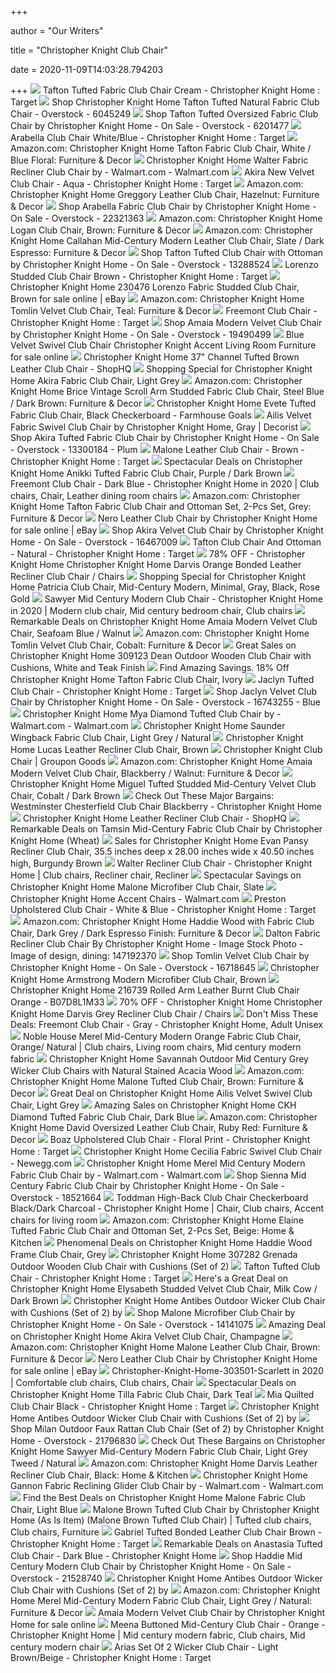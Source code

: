 +++
        
author = "Our Writers"
        
title = "Christopher Knight Club Chair"
        
date = 2020-11-09T14:03:28.794203
        
+++
[ ![](https://target.scene7.com/is/image/Target/GUEST_870f1efb-25e5-4e0b-a329-b2a9c345cd1c?wid=488&hei=488&fmt=pjpeg)](https://target.scene7.com/is/image/Target/GUEST_870f1efb-25e5-4e0b-a329-b2a9c345cd1c?wid=488&hei=488&fmt=pjpeg) Tafton Tufted Fabric Club Chair Cream - Christopher Knight Home : Target
[ ![](https://ak1.ostkcdn.com/images/products/6045249/Christopher-Knight-Home-Tafton-Tufted-Natural-Fabric-Club-Chair-46d6371c-1f1e-4705-b35a-04473124cf2f.jpg)](https://ak1.ostkcdn.com/images/products/6045249/Christopher-Knight-Home-Tafton-Tufted-Natural-Fabric-Club-Chair-46d6371c-1f1e-4705-b35a-04473124cf2f.jpg) Shop Christopher Knight Home Tafton Tufted Natural Fabric Club Chair -  Overstock - 6045249
[ ![](https://ak1.ostkcdn.com/images/products/6201477/Tafton-Tufted-Oversized-Fabric-Club-Chair-by-Christopher-Knight-Home-abf4acfe-4e8e-4291-b65e-b14e9713c755.jpg)](https://ak1.ostkcdn.com/images/products/6201477/Tafton-Tufted-Oversized-Fabric-Club-Chair-by-Christopher-Knight-Home-abf4acfe-4e8e-4291-b65e-b14e9713c755.jpg) Shop Tafton Tufted Oversized Fabric Club Chair by Christopher Knight Home -  On Sale - Overstock - 6201477
[ ![](https://target.scene7.com/is/image/Target/GUEST_3b05c6c4-80fc-46a7-8e60-bbf1c863b358?wid=488&hei=488&fmt=pjpeg)](https://target.scene7.com/is/image/Target/GUEST_3b05c6c4-80fc-46a7-8e60-bbf1c863b358?wid=488&hei=488&fmt=pjpeg) Arabella Club Chair White/Blue - Christopher Knight Home : Target
[ ![](https://images-na.ssl-images-amazon.com/images/I/91ao%2BdODlBL._AC_SL1500_.jpg)](https://images-na.ssl-images-amazon.com/images/I/91ao%2BdODlBL._AC_SL1500_.jpg) Amazon.com: Christopher Knight Home Tafton Fabric Club Chair, White / Blue  Floral: Furniture & Decor
[ ![](https://i5.walmartimages.com/asr/c0807ba6-120d-4bb5-b566-57abdf17a14c_1.7bfe999ae7981d4a33763ead8e76ab2b.jpeg?odnWidth=612&odnHeight=612&odnBg=ffffff)](https://i5.walmartimages.com/asr/c0807ba6-120d-4bb5-b566-57abdf17a14c_1.7bfe999ae7981d4a33763ead8e76ab2b.jpeg?odnWidth=612&odnHeight=612&odnBg=ffffff) Christopher Knight Home Walter Fabric Recliner Club Chair by - Walmart.com  - Walmart.com
[ ![](https://target.scene7.com/is/image/Target/GUEST_9b498cf6-fa65-41f3-a2dc-f53cd223dc50?wid=488&hei=488&fmt=pjpeg)](https://target.scene7.com/is/image/Target/GUEST_9b498cf6-fa65-41f3-a2dc-f53cd223dc50?wid=488&hei=488&fmt=pjpeg) Akira New Velvet Club Chair - Aqua - Christopher Knight Home : Target
[ ![](https://m.media-amazon.com/images/I/71dc3QUpp0L._AC_SS350_.jpg)](https://m.media-amazon.com/images/I/71dc3QUpp0L._AC_SS350_.jpg) Amazon.com: Christopher Knight Home Greggory Leather Club Chair, Hazelnut:  Furniture & Decor
[ ![](https://ak1.ostkcdn.com/images/products/22321363/Arabella-Fabric-Club-Chair-by-Christopher-Knight-Home-b4b3cf68-841e-4c46-ae37-cc0bba95966d.jpg)](https://ak1.ostkcdn.com/images/products/22321363/Arabella-Fabric-Club-Chair-by-Christopher-Knight-Home-b4b3cf68-841e-4c46-ae37-cc0bba95966d.jpg) Shop Arabella Fabric Club Chair by Christopher Knight Home - On Sale -  Overstock - 22321363
[ ![](https://images-na.ssl-images-amazon.com/images/I/71aRMA3OG0L._AC_SL1500_.jpg)](https://images-na.ssl-images-amazon.com/images/I/71aRMA3OG0L._AC_SL1500_.jpg) Amazon.com: Christopher Knight Home Logan Club Chair, Brown: Furniture &  Decor
[ ![](https://images-na.ssl-images-amazon.com/images/I/71GGkFWQdcL._AC_SL1500_.jpg)](https://images-na.ssl-images-amazon.com/images/I/71GGkFWQdcL._AC_SL1500_.jpg) Amazon.com: Christopher Knight Home Callahan Mid-Century Modern Leather Club  Chair, Slate / Dark Espresso: Furniture & Decor
[ ![](https://ak1.ostkcdn.com/images/products/13288524/Tafton-Tufted-Fabric-Club-Chair-with-Ottoman-by-Christopher-Knight-Home-20838f27-28a4-452b-89fb-830ee37f3da1_600.jpg?impolicy=medium)](https://ak1.ostkcdn.com/images/products/13288524/Tafton-Tufted-Fabric-Club-Chair-with-Ottoman-by-Christopher-Knight-Home-20838f27-28a4-452b-89fb-830ee37f3da1_600.jpg?impolicy=medium) Shop Tafton Tufted Club Chair with Ottoman by Christopher Knight Home - On  Sale - Overstock - 13288524
[ ![](https://target.scene7.com/is/image/Target/GUEST_4c8ed8c1-a309-415a-8a03-d1bac278bc4c?wid=488&hei=488&fmt=pjpeg)](https://target.scene7.com/is/image/Target/GUEST_4c8ed8c1-a309-415a-8a03-d1bac278bc4c?wid=488&hei=488&fmt=pjpeg) Lorenzo Studded Club Chair Brown - Christopher Knight Home : Target
[ ![](https://i.ebayimg.com/images/g/qmgAAOSwmK5fkOWx/s-l640.jpg)](https://i.ebayimg.com/images/g/qmgAAOSwmK5fkOWx/s-l640.jpg) Christopher Knight Home 230476 Lorenzo Fabric Studded Club Chair, Brown for  sale online | eBay
[ ![](https://images-na.ssl-images-amazon.com/images/I/81SQ6cLG7JL._AC_SY355_.jpg)](https://images-na.ssl-images-amazon.com/images/I/81SQ6cLG7JL._AC_SY355_.jpg) Amazon.com: Christopher Knight Home Tomlin Velvet Club Chair, Teal:  Furniture & Decor
[ ![](https://target.scene7.com/is/image/Target/GUEST_680e622d-7aa9-40b2-af37-0393935beabf?wid=488&hei=488&fmt=pjpeg)](https://target.scene7.com/is/image/Target/GUEST_680e622d-7aa9-40b2-af37-0393935beabf?wid=488&hei=488&fmt=pjpeg) Freemont Club Chair - Christopher Knight Home : Target
[ ![](https://ak1.ostkcdn.com/images/products/19490499/Amaia-Modern-Velvet-Club-Chair-by-Christopher-Knight-Home-0292be02-4c29-4b79-9f1c-56049675fa62.jpg)](https://ak1.ostkcdn.com/images/products/19490499/Amaia-Modern-Velvet-Club-Chair-by-Christopher-Knight-Home-0292be02-4c29-4b79-9f1c-56049675fa62.jpg) Shop Amaia Modern Velvet Club Chair by Christopher Knight Home - On Sale -  Overstock - 19490499
[ ![](https://i.ebayimg.com/images/g/G08AAOSweMJeMPXo/s-l640.jpg)](https://i.ebayimg.com/images/g/G08AAOSweMJeMPXo/s-l640.jpg) Blue Velvet Swivel Club Chair Christopher Knight Accent Living Room  Furniture for sale online
[ ![](https://images.shophq.com/is/image/ShopHQ/soldout_2008_overlay_1?$product=ShopHQ/449-728&$400x400_jpg$)](https://images.shophq.com/is/image/ShopHQ/soldout_2008_overlay_1?$product=ShopHQ/449-728&$400x400_jpg$) Christopher Knight Home 37" Channel Tufted Brown Leather Club Chair - ShopHQ
[ ![](https://images.prod.meredith.com/product/b8864212cbaf7e296c5b483d6d3164f0/1591524136644/l/christopher-knight-home-akira-fabric-club-chair-light-grey)](https://images.prod.meredith.com/product/b8864212cbaf7e296c5b483d6d3164f0/1591524136644/l/christopher-knight-home-akira-fabric-club-chair-light-grey) Shopping Special for Christopher Knight Home Akira Fabric Club Chair, Light  Grey
[ ![](https://images-na.ssl-images-amazon.com/images/I/91b6q2lERsL._AC_SY355_.jpg)](https://images-na.ssl-images-amazon.com/images/I/91b6q2lERsL._AC_SY355_.jpg) Amazon.com: Christopher Knight Home Brice Vintage Scroll Arm Studded Fabric Club  Chair, Steel Blue / Dark Brown: Furniture & Decor
[ ![](https://farmhousegoals.com/wp-content/uploads/2020/04/Christopher-Knight-Home-Evete-Tufted-Fabric-Club-Chair-Black-Checkerboard-0.jpg)](https://farmhousegoals.com/wp-content/uploads/2020/04/Christopher-Knight-Home-Evete-Tufted-Fabric-Club-Chair-Black-Checkerboard-0.jpg) Christopher Knight Home Evete Tufted Fabric Club Chair, Black Checkerboard  - Farmhouse Goals
[ ![](https://www.decorist.com/static/finds/product_images/full_size/121870-christopher-knight-home-ailis-velvet-fabric-swivel-club-chair-0ce503dd-b18c-4c3a-b315-9120aaadfdda_600.8feb2c1aed02b34bd2f3601d11a8945c.png)](https://www.decorist.com/static/finds/product_images/full_size/121870-christopher-knight-home-ailis-velvet-fabric-swivel-club-chair-0ce503dd-b18c-4c3a-b315-9120aaadfdda_600.8feb2c1aed02b34bd2f3601d11a8945c.png) Ailis Velvet Fabric Swivel Club Chair by Christopher Knight Home, Gray |  Decorist
[ ![](https://ak1.ostkcdn.com/images/products/13300184/Akira-Tufted-Fabric-Club-Chair-by-Christopher-Knight-Home-4ba53e1d-8271-42bb-949d-71522ddd4611_600.jpg?impolicy=medium)](https://ak1.ostkcdn.com/images/products/13300184/Akira-Tufted-Fabric-Club-Chair-by-Christopher-Knight-Home-4ba53e1d-8271-42bb-949d-71522ddd4611_600.jpg?impolicy=medium) Shop Akira Tufted Fabric Club Chair by Christopher Knight Home - On Sale -  Overstock - 13300184 - Plum
[ ![](https://target.scene7.com/is/image/Target/GUEST_63e50380-b7b7-4150-9848-2b5dd4a7eb76?wid=488&hei=488&fmt=pjpeg)](https://target.scene7.com/is/image/Target/GUEST_63e50380-b7b7-4150-9848-2b5dd4a7eb76?wid=488&hei=488&fmt=pjpeg) Malone Leather Club Chair - Brown - Christopher Knight Home : Target
[ ![](https://images.prod.meredith.com/product/fb607f08899ef376ec7000e9d5a1c597/1591524149091/l/christopher-knight-home-anikki-tufted-fabric-club-chair-purple-dark-brown)](https://images.prod.meredith.com/product/fb607f08899ef376ec7000e9d5a1c597/1591524149091/l/christopher-knight-home-anikki-tufted-fabric-club-chair-purple-dark-brown) Spectacular Deals on Christopher Knight Home Anikki Tufted Fabric Club Chair,  Purple / Dark Brown
[ ![](https://i.pinimg.com/originals/9b/ad/63/9bad6342f935efe3846a0904dfc6c4dd.jpg)](https://i.pinimg.com/originals/9b/ad/63/9bad6342f935efe3846a0904dfc6c4dd.jpg) Freemont Club Chair - Dark Blue - Christopher Knight Home in 2020 | Club  chairs, Chair, Leather dining room chairs
[ ![](https://m.media-amazon.com/images/I/910jFueC97L._AC_UL400_.jpg)](https://m.media-amazon.com/images/I/910jFueC97L._AC_UL400_.jpg) Amazon.com: Christopher Knight Home Tafton Fabric Club Chair and Ottoman  Set, 2-Pcs Set, Grey: Furniture & Decor
[ ![](https://i.ebayimg.com/images/g/3bAAAOSwGC9eVDg3/s-l640.jpg)](https://i.ebayimg.com/images/g/3bAAAOSwGC9eVDg3/s-l640.jpg) Nero Leather Club Chair by Christopher Knight Home for sale online | eBay
[ ![](https://ak1.ostkcdn.com/images/products/16467009/Akira-Velvet-Club-Chair-by-Christopher-Knight-Home-7508cde2-f34d-4cb3-a6df-808a5e5c8424.jpg)](https://ak1.ostkcdn.com/images/products/16467009/Akira-Velvet-Club-Chair-by-Christopher-Knight-Home-7508cde2-f34d-4cb3-a6df-808a5e5c8424.jpg) Shop Akira Velvet Club Chair by Christopher Knight Home - On Sale -  Overstock - 16467009
[ ![](https://target.scene7.com/is/image/Target/GUEST_eb784529-dc46-4614-bcd4-476fa048ba38?wid=488&hei=488&fmt=pjpeg)](https://target.scene7.com/is/image/Target/GUEST_eb784529-dc46-4614-bcd4-476fa048ba38?wid=488&hei=488&fmt=pjpeg) Tafton Club Chair And Ottoman - Natural - Christopher Knight Home : Target
[ ![](https://images.kaiyo.com/52250/christopher-knight-home/chairs/recliners/christopher-knight-home-darvis-orange-bonded-leather-recliner-club-chair.jpeg)](https://images.kaiyo.com/52250/christopher-knight-home/chairs/recliners/christopher-knight-home-darvis-orange-bonded-leather-recliner-club-chair.jpeg) 78% OFF - Christopher Knight Home Christopher Knight Home Darvis Orange  Bonded Leather Recliner Club Chair / Chairs
[ ![](https://images.prod.meredith.com/product/15fff04e26d5df81598ad2d726b6cf7c/1569232964438/l/christopher-knight-home-307522-patricia-club-chair-mid-century-modern-minimal-gray-black-rose-gold)](https://images.prod.meredith.com/product/15fff04e26d5df81598ad2d726b6cf7c/1569232964438/l/christopher-knight-home-307522-patricia-club-chair-mid-century-modern-minimal-gray-black-rose-gold) Shopping Special for Christopher Knight Home Patricia Club Chair,  Mid-Century Modern, Minimal, Gray, Black, Rose Gold
[ ![](https://i.pinimg.com/originals/62/a3/87/62a38784917501f6c3b2afe995a427e4.png)](https://i.pinimg.com/originals/62/a3/87/62a38784917501f6c3b2afe995a427e4.png) Sawyer Mid Century Modern Club Chair - Christopher Knight Home in 2020 |  Modern club chair, Mid century bedroom chair, Club chairs
[ ![](https://images.prod.meredith.com/product/f3f9f7440d08c1ffdd2ab8f0e5eed2b5/1601632913783/l/christopher-knight-home-amaia-modern-velvet-club-chair-seafoam-blue-walnut)](https://images.prod.meredith.com/product/f3f9f7440d08c1ffdd2ab8f0e5eed2b5/1601632913783/l/christopher-knight-home-amaia-modern-velvet-club-chair-seafoam-blue-walnut) Remarkable Deals on Christopher Knight Home Amaia Modern Velvet Club Chair,  Seafoam Blue / Walnut
[ ![](https://images-na.ssl-images-amazon.com/images/I/81tvxADcQWL._AC_SY450_.jpg)](https://images-na.ssl-images-amazon.com/images/I/81tvxADcQWL._AC_SY450_.jpg) Amazon.com: Christopher Knight Home Tomlin Velvet Club Chair, Cobalt:  Furniture & Decor
[ ![](https://images.prod.meredith.com/product/a2d11e1fe8d8470c1cc1a31a603d5763/1560938473767/l/great-deal-furniture-309123-dean-outdoor-wooden-club-chair-with-cushions-white-and-teak-finish)](https://images.prod.meredith.com/product/a2d11e1fe8d8470c1cc1a31a603d5763/1560938473767/l/great-deal-furniture-309123-dean-outdoor-wooden-club-chair-with-cushions-white-and-teak-finish) Great Sales on Christopher Knight Home 309123 Dean Outdoor Wooden Club Chair  with Cushions, White and Teak Finish
[ ![](https://images.prod.meredith.com/product/381e58b5fe2cc6523a4632931e3f726c/1599818463760/l/christopher-knight-home-tafton-fabric-club-chair-ivory)](https://images.prod.meredith.com/product/381e58b5fe2cc6523a4632931e3f726c/1599818463760/l/christopher-knight-home-tafton-fabric-club-chair-ivory) Find Amazing Savings. 18% Off Christopher Knight Home Tafton Fabric Club  Chair, Ivory
[ ![](https://target.scene7.com/is/image/Target/GUEST_59e9c798-a518-44c0-9204-f558afb8f359?wid=488&hei=488&fmt=pjpeg)](https://target.scene7.com/is/image/Target/GUEST_59e9c798-a518-44c0-9204-f558afb8f359?wid=488&hei=488&fmt=pjpeg) Jaclyn Tufted Club Chair - Christopher Knight Home : Target
[ ![](https://ak1.ostkcdn.com/images/products/16743255/Jaclyn-Velvet-Club-Chair-by-Christopher-Knight-Home-e4fe39a8-169c-45c0-b39f-8a4c00830bc4.jpg)](https://ak1.ostkcdn.com/images/products/16743255/Jaclyn-Velvet-Club-Chair-by-Christopher-Knight-Home-e4fe39a8-169c-45c0-b39f-8a4c00830bc4.jpg) Shop Jaclyn Velvet Club Chair by Christopher Knight Home - On Sale -  Overstock - 16743255 - Blue
[ ![](https://i5.walmartimages.com/asr/49fc330e-f797-4c92-bb48-5dd596d1acf5.63fd1b6ba5174c29e8ec24f35579c644.jpeg?odnWidth=612&odnHeight=612&odnBg=ffffff)](https://i5.walmartimages.com/asr/49fc330e-f797-4c92-bb48-5dd596d1acf5.63fd1b6ba5174c29e8ec24f35579c644.jpeg?odnWidth=612&odnHeight=612&odnBg=ffffff) Christopher Knight Home Mya Diamond Tufted Club Chair by - Walmart.com -  Walmart.com
[ ![](https://c.shld.net/rpx/i/s/pi/mp/10160405/prod_9243174932?src=http%3A%2F%2Flyimage.club%2Fimages%2FimageC%2FALVB0759JT3RN.jpg&d=5ae58b3d57cba461c7b698cd698d61ae76f0d640&?hei=64&wid=64&qlt=50)](https://c.shld.net/rpx/i/s/pi/mp/10160405/prod_9243174932?src=http%3A%2F%2Flyimage.club%2Fimages%2FimageC%2FALVB0759JT3RN.jpg&d=5ae58b3d57cba461c7b698cd698d61ae76f0d640&?hei=64&wid=64&qlt=50) Christopher Knight Home Saunder Wingback Fabric Club Chair, Light Grey /  Natural
[ ![](https://c.shld.net/rpx/i/s/pi/mp/10160405/prod_9321123532?src=http%3A%2F%2Flyimage.club%2Fimages%2Fnew1%2FALVB008B9WNAW.jpg&d=d0aac905023845344376b742201f97bb232f7e52&?hei=64&wid=64&qlt=50)](https://c.shld.net/rpx/i/s/pi/mp/10160405/prod_9321123532?src=http%3A%2F%2Flyimage.club%2Fimages%2Fnew1%2FALVB008B9WNAW.jpg&d=d0aac905023845344376b742201f97bb232f7e52&?hei=64&wid=64&qlt=50) Christopher Knight Home Lucas Leather Recliner Club Chair, Brown
[ ![](https://img.grouponcdn.com/deal/3mBqzSbZouMtYeQ1cgr92TNKLHCd/3m-1400x840/v1/c700x420.jpg)](https://img.grouponcdn.com/deal/3mBqzSbZouMtYeQ1cgr92TNKLHCd/3m-1400x840/v1/c700x420.jpg) Christopher Knight Club Chair | Groupon Goods
[ ![](https://images-na.ssl-images-amazon.com/images/I/71GI8WC2usL._AC_SY355_.jpg)](https://images-na.ssl-images-amazon.com/images/I/71GI8WC2usL._AC_SY355_.jpg) Amazon.com: Christopher Knight Home Amaia Modern Velvet Club Chair,  Blackberry / Walnut: Furniture & Decor
[ ![](https://c.shld.net/rpx/i/s/pi/mp/10160405/prod_9243154732?src=http%3A%2F%2Flyimage.club%2Fimages%2FimageC%2FALVB075596FFB.jpg&d=0c6ad50cebb92b922317bc80e66fac0c8ad860f7&?hei=64&wid=64&qlt=50)](https://c.shld.net/rpx/i/s/pi/mp/10160405/prod_9243154732?src=http%3A%2F%2Flyimage.club%2Fimages%2FimageC%2FALVB075596FFB.jpg&d=0c6ad50cebb92b922317bc80e66fac0c8ad860f7&?hei=64&wid=64&qlt=50) Christopher Knight Home Miguel Tufted Studded Mid-Century Velvet Club Chair,  Cobalt / Dark Brown
[ ![](https://images.prod.meredith.com/product/a3b11d34dc7162a194caad7d2c8a1b82/1570790217517/l/westminster-chesterfield-club-chair-blackberry-christopher-knight-home-purple)](https://images.prod.meredith.com/product/a3b11d34dc7162a194caad7d2c8a1b82/1570790217517/l/westminster-chesterfield-club-chair-blackberry-christopher-knight-home-purple) Check Out These Major Bargains: Westminster Chesterfield Club Chair  Blackberry - Christopher Knight Home
[ ![](https://images.shophq.com/is/image/ShopHQ/soldout_2008_overlay_1?$product=ShopHQ/438-729&$400x400_jpg$)](https://images.shophq.com/is/image/ShopHQ/soldout_2008_overlay_1?$product=ShopHQ/438-729&$400x400_jpg$) Christopher Knight Home Leather Recliner Club Chair - ShopHQ
[ ![](https://images.prod.meredith.com/product/8fd1cd0673eb555ee6aa25f7fd8f9cb0/1576930397255/l/tamsin-mid-century-fabric-club-chair-by-christopher-knight-home-wheat)](https://images.prod.meredith.com/product/8fd1cd0673eb555ee6aa25f7fd8f9cb0/1576930397255/l/tamsin-mid-century-fabric-club-chair-by-christopher-knight-home-wheat) Remarkable Deals on Tamsin Mid-Century Fabric Club Chair by Christopher  Knight Home (Wheat)
[ ![](https://images.prod.meredith.com/product/5538283d26c07c58c0bcd50619537eb3/1556013139940/l/christopher-knight-home-296596-evan-pansy-recliner-club-chair-burgundy-brown)](https://images.prod.meredith.com/product/5538283d26c07c58c0bcd50619537eb3/1556013139940/l/christopher-knight-home-296596-evan-pansy-recliner-club-chair-burgundy-brown) Sales for Christopher Knight Home Evan Pansy Recliner Club Chair, 35.5  inches deep x 28.00 inches wide x 40.50 inches high, Burgundy Brown
[ ![](https://i.pinimg.com/474x/6f/13/a3/6f13a3c0a1d040cb299f6dc40f09637b.jpg)](https://i.pinimg.com/474x/6f/13/a3/6f13a3c0a1d040cb299f6dc40f09637b.jpg) Walter Recliner Club Chair - Christopher Knight Home | Club chairs,  Recliner chair, Recliner
[ ![](https://images.prod.meredith.com/product/046a36bffb36417a9627868d8a8af569/1591265613639/l/christopher-knight-home-malone-microfiber-club-chair-slate)](https://images.prod.meredith.com/product/046a36bffb36417a9627868d8a8af569/1591265613639/l/christopher-knight-home-malone-microfiber-club-chair-slate) Spectacular Savings on Christopher Knight Home Malone Microfiber Club Chair,  Slate
[ ![](https://i5.walmartimages.com/asr/6fd10398-113c-42e9-b441-c656c0c17747.11b35137b4e73b73af287cf476817b0b.jpeg?odnHeight=200&odnWidth=200&odnBg=ffffff)](https://i5.walmartimages.com/asr/6fd10398-113c-42e9-b441-c656c0c17747.11b35137b4e73b73af287cf476817b0b.jpeg?odnHeight=200&odnWidth=200&odnBg=ffffff) Christopher Knight Home Accent Chairs - Walmart.com
[ ![](https://target.scene7.com/is/image/Target/GUEST_819b3449-67f1-4033-a5c1-d4b336ae6e8f?wid=488&hei=488&fmt=pjpeg)](https://target.scene7.com/is/image/Target/GUEST_819b3449-67f1-4033-a5c1-d4b336ae6e8f?wid=488&hei=488&fmt=pjpeg) Preston Upholstered Club Chair - White & Blue - Christopher Knight Home :  Target
[ ![](https://m.media-amazon.com/images/I/81pEq2BvYtL._AC_SS350_.jpg)](https://m.media-amazon.com/images/I/81pEq2BvYtL._AC_SS350_.jpg) Amazon.com: Christopher Knight Home Haddie Wood with Fabric Club Chair,  Dark Grey / Dark Espresso Finish: Furniture & Decor
[ ![](https://thumbs.dreamstime.com/z/dalton-fabric-recliner-club-chair-christopher-knight-home-image-dalton-fabric-recliner-club-chair-christopher-knight-home-147192370.jpg)](https://thumbs.dreamstime.com/z/dalton-fabric-recliner-club-chair-christopher-knight-home-image-dalton-fabric-recliner-club-chair-christopher-knight-home-147192370.jpg) Dalton Fabric Recliner Club Chair By Christopher Knight Home - Image Stock  Photo - Image of design, dining: 147192370
[ ![](https://ak1.ostkcdn.com/images/products/16718645/Tomlin-Velvet-Club-Chair-by-Christopher-Knight-Home-3e9d316e-d74e-445c-814b-84de0e217787.jpg)](https://ak1.ostkcdn.com/images/products/16718645/Tomlin-Velvet-Club-Chair-by-Christopher-Knight-Home-3e9d316e-d74e-445c-814b-84de0e217787.jpg) Shop Tomlin Velvet Club Chair by Christopher Knight Home - On Sale -  Overstock - 16718645
[ ![](https://c.shld.net/rpx/i/s/pi/mp/10160405/prod_9243151432?src=http%3A%2F%2Flyimage.club%2Fimages%2FimageC%2FALVB07CLK2DY7.jpg&d=9923c8d3c09e4765fa219a784438695f65b595de&?hei=64&wid=64&qlt=50)](https://c.shld.net/rpx/i/s/pi/mp/10160405/prod_9243151432?src=http%3A%2F%2Flyimage.club%2Fimages%2FimageC%2FALVB07CLK2DY7.jpg&d=9923c8d3c09e4765fa219a784438695f65b595de&?hei=64&wid=64&qlt=50) Christopher Knight Home Armstrong Modern Microfiber Club Chair, Brown
[ ![](http://www.antwerpairportcarhire.net/image/cache/data/category_17/christopher-knight-home-216739-rolled-arm-leather-burnt-club-chair-orange-b07d8l1m-1202-500x500_0.jpg)](http://www.antwerpairportcarhire.net/image/cache/data/category_17/christopher-knight-home-216739-rolled-arm-leather-burnt-club-chair-orange-b07d8l1m-1202-500x500_0.jpg) Christopher Knight Home 216739 Rolled Arm Leather Burnt Club Chair Orange -  B07D8L1M33
[ ![](https://images.kaiyo.com/28905/christopher-knight-home/chairs/recliners/buy-christopher-knight-home-darvis-grey-recliner-club-chair.jpeg)](https://images.kaiyo.com/28905/christopher-knight-home/chairs/recliners/buy-christopher-knight-home-darvis-grey-recliner-club-chair.jpeg) 70% OFF - Christopher Knight Home Christopher Knight Home Darvis Grey  Recliner Club Chair / Chairs
[ ![](https://images.prod.meredith.com/product/3cc742278a991b396064246c3b70c056/1579017639788/l/freemont-club-chair-gray-christopher-knight-home)](https://images.prod.meredith.com/product/3cc742278a991b396064246c3b70c056/1579017639788/l/freemont-club-chair-gray-christopher-knight-home) Don't Miss These Deals: Freemont Club Chair - Gray - Christopher Knight  Home, Adult Unisex
[ ![](https://i.pinimg.com/originals/df/e3/69/dfe369a4a22d6983e1c1a2fe4f05526f.jpg)](https://i.pinimg.com/originals/df/e3/69/dfe369a4a22d6983e1c1a2fe4f05526f.jpg) Noble House Merel Mid-Century Modern Orange Fabric Club Chair, Orange/  Natural | Club chairs, Living room chairs, Mid century modern fabric
[ ![](http://www.deeploverecords.net/image/cache/data/category_31/Christopher%20Knight%20Home%20Savannah%20Outdoor%20Mid%20Century%20Grey%20Wicker%20Club%20Chairs%20with%20Natural%20Stained%20Acacia%20Wood%20Frame%20B07CJCT636-500x500_0.jpg)](http://www.deeploverecords.net/image/cache/data/category_31/Christopher%20Knight%20Home%20Savannah%20Outdoor%20Mid%20Century%20Grey%20Wicker%20Club%20Chairs%20with%20Natural%20Stained%20Acacia%20Wood%20Frame%20B07CJCT636-500x500_0.jpg) Christopher Knight Home Savannah Outdoor Mid Century Grey Wicker Club Chairs  with Natural Stained Acacia Wood
[ ![](https://images-na.ssl-images-amazon.com/images/I/81uQuvacbPL._AC_SL1500_.jpg)](https://images-na.ssl-images-amazon.com/images/I/81uQuvacbPL._AC_SL1500_.jpg) Amazon.com: Christopher Knight Home Malone Tufted Club Chair, Brown:  Furniture & Decor
[ ![](https://images.prod.meredith.com/product/0102fdc477c016cd9faa1cbde5066b36/1591266408789/l/christopher-knight-home-ailis-velvet-swivel-club-chair-light-grey)](https://images.prod.meredith.com/product/0102fdc477c016cd9faa1cbde5066b36/1591266408789/l/christopher-knight-home-ailis-velvet-swivel-club-chair-light-grey) Great Deal on Christopher Knight Home Ailis Velvet Swivel Club Chair, Light  Grey
[ ![](https://images.prod.meredith.com/product/1736a261d8d0d6425a7f9c0784f8905b/1594962855861/l/christopher-knight-home-ckh-diamond-tufted-fabric-club-chair-dark-blue)](https://images.prod.meredith.com/product/1736a261d8d0d6425a7f9c0784f8905b/1594962855861/l/christopher-knight-home-ckh-diamond-tufted-fabric-club-chair-dark-blue) Amazing Sales on Christopher Knight Home CKH Diamond Tufted Fabric Club  Chair, Dark Blue
[ ![](https://images-na.ssl-images-amazon.com/images/I/513KcSXYlFL._AC_SY400_.jpg)](https://images-na.ssl-images-amazon.com/images/I/513KcSXYlFL._AC_SY400_.jpg) Amazon.com: Christopher Knight Home David Oversized Leather Club Chair,  Ruby Red: Furniture & Decor
[ ![](https://target.scene7.com/is/image/Target/GUEST_66d943ef-ee7f-4385-a1b8-6c87f050b0d7?wid=488&hei=488&fmt=pjpeg)](https://target.scene7.com/is/image/Target/GUEST_66d943ef-ee7f-4385-a1b8-6c87f050b0d7?wid=488&hei=488&fmt=pjpeg) Boaz Upholstered Club Chair - Floral Print - Christopher Knight Home :  Target
[ ![](https://c1.neweggimages.com/ProductImageCompressAll1280/A1YM_1_201701031432905811.jpg)](https://c1.neweggimages.com/ProductImageCompressAll1280/A1YM_1_201701031432905811.jpg) Christopher Knight Home Cecilia Fabric Swivel Club Chair - Newegg.com
[ ![](https://i5.walmartimages.com/asr/1be8d8d3-fa51-4bbf-9f4c-f28856a8a5c2.5b48207febcc20a1eab4e85c48e4c96b.jpeg?odnWidth=612&odnHeight=612&odnBg=ffffff)](https://i5.walmartimages.com/asr/1be8d8d3-fa51-4bbf-9f4c-f28856a8a5c2.5b48207febcc20a1eab4e85c48e4c96b.jpeg?odnWidth=612&odnHeight=612&odnBg=ffffff) Christopher Knight Home Merel Mid Century Modern Fabric Club Chair by -  Walmart.com - Walmart.com
[ ![](https://ak1.ostkcdn.com/images/products/is/images/direct/05f40d81b6983ff52562759c07203baa0ae28a21/Sienna-Mid-Century-Fabric-Club-Chair-by-Christopher-Knight-Home.jpg)](https://ak1.ostkcdn.com/images/products/is/images/direct/05f40d81b6983ff52562759c07203baa0ae28a21/Sienna-Mid-Century-Fabric-Club-Chair-by-Christopher-Knight-Home.jpg) Shop Sienna Mid Century Fabric Club Chair by Christopher Knight Home - On  Sale - Overstock - 18521664
[ ![](https://i.pinimg.com/originals/8d/5c/39/8d5c39a2b425dd1bbb4e7310bb115ac5.jpg)](https://i.pinimg.com/originals/8d/5c/39/8d5c39a2b425dd1bbb4e7310bb115ac5.jpg) Toddman High-Back Club Chair Checkerboard Black/Dark Charcoal - Christopher  Knight Home | Chair, Club chairs, Accent chairs for living room
[ ![](https://images-na.ssl-images-amazon.com/images/I/71j86%2BadgFL._AC_SX522_.jpg)](https://images-na.ssl-images-amazon.com/images/I/71j86%2BadgFL._AC_SX522_.jpg) Amazon.com: Christopher Knight Home Elaine Tufted Fabric Club Chair and  Ottoman Set, 2-Pcs Set, Beige: Home & Kitchen
[ ![](https://images.prod.meredith.com/product/640c54f9459a0fda22847313733b9870/1591266628894/l/christopher-knight-home-haddie-wood-frame-club-chair-grey)](https://images.prod.meredith.com/product/640c54f9459a0fda22847313733b9870/1591266628894/l/christopher-knight-home-haddie-wood-frame-club-chair-grey) Phenomenal Deals on Christopher Knight Home Haddie Wood Frame Club Chair,  Grey
[ ![](https://c.shld.net/rpx/i/s/pi/mp/10276504/prod_14247641640?src=https%3A%2F%2Fssli.ebayimg.com%2Fimages%2Fg%2FzkkAAOSw8BRc6W18%2Fs-l500.jpg&d=a46799daca1df1746b8c0f453a8cc6db9b1b1424&hei=333&wid=333&op_sharpen=1)](https://c.shld.net/rpx/i/s/pi/mp/10276504/prod_14247641640?src=https%3A%2F%2Fssli.ebayimg.com%2Fimages%2Fg%2FzkkAAOSw8BRc6W18%2Fs-l500.jpg&d=a46799daca1df1746b8c0f453a8cc6db9b1b1424&hei=333&wid=333&op_sharpen=1) Christopher Knight Home 307282 Grenada Outdoor Wooden Club Chair with  Cushions (Set of 2)
[ ![](https://target.scene7.com/is/image/Target/GUEST_4a6a17f2-6993-4783-ad39-4aaedb4f60d8?wid=488&hei=488&fmt=pjpeg)](https://target.scene7.com/is/image/Target/GUEST_4a6a17f2-6993-4783-ad39-4aaedb4f60d8?wid=488&hei=488&fmt=pjpeg) Tafton Tufted Club Chair - Christopher Knight Home : Target
[ ![](https://images.prod.meredith.com/product/64d8a1d8a6aaa1f90b15bfa8143444b4/1594963651994/l/christopher-knight-home-elysabeth-studded-velvet-club-chair-milk-cow-dark-brown)](https://images.prod.meredith.com/product/64d8a1d8a6aaa1f90b15bfa8143444b4/1594963651994/l/christopher-knight-home-elysabeth-studded-velvet-club-chair-milk-cow-dark-brown) Here's a Great Deal on Christopher Knight Home Elysabeth Studded Velvet Club  Chair, Milk Cow / Dark Brown
[ ![](https://c.shld.net/rpx/i/s/pi/mp/20571/prod_8692143322?src=http%3A%2F%2Fak1.ostkcdn.com%2Fimages%2Fproducts%2F14222215%2FAntibes-Outdoor-Wicker-Club-Chair-with-Cushions-Set-of-2-by-Christopher-Knight-Home-88a9cfff-3806-4144-a158-108145e2b9e9.jpg&d=1b042dbf086ab8841175a1cb50231b4aeafb5d85&hei=333&wid=333&op_sharpen=1)](https://c.shld.net/rpx/i/s/pi/mp/20571/prod_8692143322?src=http%3A%2F%2Fak1.ostkcdn.com%2Fimages%2Fproducts%2F14222215%2FAntibes-Outdoor-Wicker-Club-Chair-with-Cushions-Set-of-2-by-Christopher-Knight-Home-88a9cfff-3806-4144-a158-108145e2b9e9.jpg&d=1b042dbf086ab8841175a1cb50231b4aeafb5d85&hei=333&wid=333&op_sharpen=1) Christopher Knight Home Antibes Outdoor Wicker Club Chair with Cushions  (Set of 2) by
[ ![](https://ak1.ostkcdn.com/images/products/14141075/Malone-Microfiber-Club-Chair-by-Christopher-Knight-Home-9a82f024-7acc-4d6f-9e31-9d204f3cbace.jpg)](https://ak1.ostkcdn.com/images/products/14141075/Malone-Microfiber-Club-Chair-by-Christopher-Knight-Home-9a82f024-7acc-4d6f-9e31-9d204f3cbace.jpg) Shop Malone Microfiber Club Chair by Christopher Knight Home - On Sale -  Overstock - 14141075
[ ![](https://images.prod.meredith.com/product/c350c990d1dbc9277e7702f501d40ff4/1591266207077/l/christopher-knight-home-akira-velvet-club-chair-champagne)](https://images.prod.meredith.com/product/c350c990d1dbc9277e7702f501d40ff4/1591266207077/l/christopher-knight-home-akira-velvet-club-chair-champagne) Amazing Deal on Christopher Knight Home Akira Velvet Club Chair, Champagne
[ ![](https://m.media-amazon.com/images/I/71hWN63-FeL._AC_.__US500__.jpg)](https://m.media-amazon.com/images/I/71hWN63-FeL._AC_.__US500__.jpg) Amazon.com: Christopher Knight Home Malone Leather Club Chair, Brown:  Furniture & Decor
[ ![](https://ak1.ostkcdn.com/images/products/14047340/Brayden-Mid-Century-Fabric-Club-Chair-by-Christopher-Knight-Home-a744ff26-65c5-4a2c-bf9c-6e869d591c0b.jpg)](https://ak1.ostkcdn.com/images/products/14047340/Brayden-Mid-Century-Fabric-Club-Chair-by-Christopher-Knight-Home-a744ff26-65c5-4a2c-bf9c-6e869d591c0b.jpg) Nero Leather Club Chair by Christopher Knight Home for sale online | eBay
[ ![](https://i.pinimg.com/originals/87/a5/8b/87a58b7b7f49f82e5b2311992c926129.jpg)](https://i.pinimg.com/originals/87/a5/8b/87a58b7b7f49f82e5b2311992c926129.jpg) Christopher-Knight-Home-303501-Scarlett in 2020 | Comfortable club chairs, Club  chairs, Chair
[ ![](https://images.prod.meredith.com/product/a198e6893dd693dcf8a54cad47b8395a/1591266765742/l/christopher-knight-home-tilla-fabric-club-chair-dark-teal)](https://images.prod.meredith.com/product/a198e6893dd693dcf8a54cad47b8395a/1591266765742/l/christopher-knight-home-tilla-fabric-club-chair-dark-teal) Spectacular Deals on Christopher Knight Home Tilla Fabric Club Chair, Dark  Teal
[ ![](https://target.scene7.com/is/image/Target/GUEST_961ed383-3c91-4828-a684-15f9fd3a0117?wid=488&hei=488&fmt=pjpeg)](https://target.scene7.com/is/image/Target/GUEST_961ed383-3c91-4828-a684-15f9fd3a0117?wid=488&hei=488&fmt=pjpeg) Mia Quilted Club Chair Black - Christopher Knight Home : Target
[ ![](https://c.shld.net/rpx/i/s/pi/mp/20571/prod_8692143222?src=http%3A%2F%2Fak1.ostkcdn.com%2Fimages%2Fproducts%2F14222215%2FAntibes-Outdoor-Wicker-Club-Chair-with-Cushions-Set-of-2-by-Christopher-Knight-Home-80e16174-a92d-4011-bade-a65e4d86dfa3.jpg&d=1d743f225a7620d0250adb1efe832749fd2c4902&hei=333&wid=333&op_sharpen=1)](https://c.shld.net/rpx/i/s/pi/mp/20571/prod_8692143222?src=http%3A%2F%2Fak1.ostkcdn.com%2Fimages%2Fproducts%2F14222215%2FAntibes-Outdoor-Wicker-Club-Chair-with-Cushions-Set-of-2-by-Christopher-Knight-Home-80e16174-a92d-4011-bade-a65e4d86dfa3.jpg&d=1d743f225a7620d0250adb1efe832749fd2c4902&hei=333&wid=333&op_sharpen=1) Christopher Knight Home Antibes Outdoor Wicker Club Chair with Cushions  (Set of 2) by
[ ![](https://ak1.ostkcdn.com/images/products/21796830/Milan-Outdoor-Club-Chair-Set-of-2-by-Christopher-Knight-Home-ee6645f0-e558-46db-83e0-8f606f936464.jpg)](https://ak1.ostkcdn.com/images/products/21796830/Milan-Outdoor-Club-Chair-Set-of-2-by-Christopher-Knight-Home-ee6645f0-e558-46db-83e0-8f606f936464.jpg) Shop Milan Outdoor Faux Rattan Club Chair (Set of 2) by Christopher Knight  Home - Overstock - 21796830
[ ![](https://images.prod.meredith.com/product/196f686e409815b7ee713a0082d0f8b6/1598954463896/l/christopher-knight-home-sawyer-mid-century-modern-fabric-club-chair-light-grey-tweed-natural)](https://images.prod.meredith.com/product/196f686e409815b7ee713a0082d0f8b6/1598954463896/l/christopher-knight-home-sawyer-mid-century-modern-fabric-club-chair-light-grey-tweed-natural) Check Out These Bargains on Christopher Knight Home Sawyer Mid-Century  Modern Fabric Club Chair, Light Grey Tweed / Natural
[ ![](https://images-na.ssl-images-amazon.com/images/I/71usU24xQYL._AC_SL1500_.jpg)](https://images-na.ssl-images-amazon.com/images/I/71usU24xQYL._AC_SL1500_.jpg) Amazon.com: Christopher Knight Home Darvis Leather Recliner Club Chair,  Black: Home & Kitchen
[ ![](https://i5.walmartimages.com/asr/74eee30e-b9ca-4f87-af1b-d2ee5c03476d_1.b246a51bd1ebf4058a4fc1d1808a96a1.jpeg?odnWidth=612&odnHeight=612&odnBg=ffffff)](https://i5.walmartimages.com/asr/74eee30e-b9ca-4f87-af1b-d2ee5c03476d_1.b246a51bd1ebf4058a4fc1d1808a96a1.jpeg?odnWidth=612&odnHeight=612&odnBg=ffffff) Christopher Knight Home Gannon Fabric Reclining Glider Club Chair by -  Walmart.com - Walmart.com
[ ![](https://images.prod.meredith.com/product/fe569bef560cbd8ec286d6086e58bcf4/1591266393519/l/christopher-knight-home-malone-fabric-club-chair-light-blue)](https://images.prod.meredith.com/product/fe569bef560cbd8ec286d6086e58bcf4/1591266393519/l/christopher-knight-home-malone-fabric-club-chair-light-blue) Find the Best Deals on Christopher Knight Home Malone Fabric Club Chair,  Light Blue
[ ![](https://i.pinimg.com/474x/db/97/25/db972509ff7ae4fac071d8e20accdec4.jpg)](https://i.pinimg.com/474x/db/97/25/db972509ff7ae4fac071d8e20accdec4.jpg) Malone Brown Tufted Club Chair by Christopher Knight Home (As Is Item)  (Malone Brown Tufted Club Chair) | Tufted club chairs, Club chairs,  Furniture
[ ![](https://target.scene7.com/is/image/Target/GUEST_1018966d-18c8-4226-b688-dc798e72bfb4?wid=488&hei=488&fmt=pjpeg)](https://target.scene7.com/is/image/Target/GUEST_1018966d-18c8-4226-b688-dc798e72bfb4?wid=488&hei=488&fmt=pjpeg) Gabriel Tufted Bonded Leather Club Chair Brown - Christopher Knight Home :  Target
[ ![](https://images.prod.meredith.com/product/a71f65629175e715d8c2e9e9a2bdb3f7/1590854412906/l/anastasia-tufted-club-chair-dark-blue-christopher-knight-home)](https://images.prod.meredith.com/product/a71f65629175e715d8c2e9e9a2bdb3f7/1590854412906/l/anastasia-tufted-club-chair-dark-blue-christopher-knight-home) Remarkable Deals on Anastasia Tufted Club Chair - Dark Blue - Christopher  Knight Home
[ ![](https://ak1.ostkcdn.com/images/products/21528740/Haddie-Mid-Century-Modern-Club-Chair-by-Christopher-Knight-Home-1c70e2b7-ab77-4ee0-b430-0be4c4390b1b_600.jpg?impolicy=medium)](https://ak1.ostkcdn.com/images/products/21528740/Haddie-Mid-Century-Modern-Club-Chair-by-Christopher-Knight-Home-1c70e2b7-ab77-4ee0-b430-0be4c4390b1b_600.jpg?impolicy=medium) Shop Haddie Mid Century Modern Club Chair by Christopher Knight Home - On  Sale - Overstock - 21528740
[ ![](https://c.shld.net/rpx/i/s/pi/mp/20571/prod_8692143122?src=http%3A%2F%2Fak1.ostkcdn.com%2Fimages%2Fproducts%2F14222215%2FAntibes-Outdoor-Wicker-Club-Chair-with-Cushions-Set-of-2-by-Christopher-Knight-Home-576550ef-d585-4052-aebb-b402bdb94e46.jpg&d=849dab6b31b482c6925fc058720e33b021b79bb0&hei=333&wid=333&op_sharpen=1)](https://c.shld.net/rpx/i/s/pi/mp/20571/prod_8692143122?src=http%3A%2F%2Fak1.ostkcdn.com%2Fimages%2Fproducts%2F14222215%2FAntibes-Outdoor-Wicker-Club-Chair-with-Cushions-Set-of-2-by-Christopher-Knight-Home-576550ef-d585-4052-aebb-b402bdb94e46.jpg&d=849dab6b31b482c6925fc058720e33b021b79bb0&hei=333&wid=333&op_sharpen=1) Christopher Knight Home Antibes Outdoor Wicker Club Chair with Cushions  (Set of 2) by
[ ![](https://m.media-amazon.com/images/I/61TcQcSqGIL._AC_SS350_.jpg)](https://m.media-amazon.com/images/I/61TcQcSqGIL._AC_SS350_.jpg) Amazon.com: Christopher Knight Home Merel Mid-Century Modern Fabric Club  Chair, Light Grey / Natural: Furniture & Decor
[ ![](https://i.ebayimg.com/images/g/PWcAAOSwKPtfkOc1/s-l225.jpg)](https://i.ebayimg.com/images/g/PWcAAOSwKPtfkOc1/s-l225.jpg) Amaia Modern Velvet Club Chair by Christopher Knight Home for sale online
[ ![](https://i.pinimg.com/564x/bc/05/c3/bc05c3071ba37a857c5148363f54c78d.jpg)](https://i.pinimg.com/564x/bc/05/c3/bc05c3071ba37a857c5148363f54c78d.jpg) Meena Buttoned Mid-Century Club Chair - Orange - Christopher Knight Home |  Mid century modern fabric, Club chairs, Mid century modern chair
[ ![](https://target.scene7.com/is/image/Target/GUEST_ab246546-01b3-4e36-ae8f-6e2746fe94be?wid=488&hei=488&fmt=pjpeg)](https://target.scene7.com/is/image/Target/GUEST_ab246546-01b3-4e36-ae8f-6e2746fe94be?wid=488&hei=488&fmt=pjpeg) Arias Set Of 2 Wicker Club Chair - Light Brown/Beige - Christopher Knight  Home : Target
